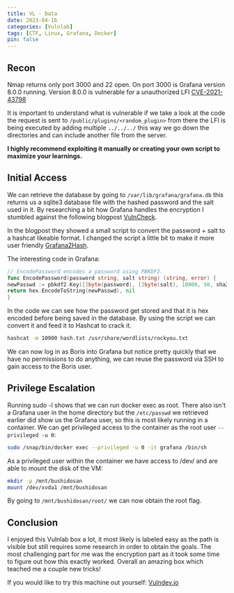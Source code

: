 ```yaml
---
title: VL - Data
date: 2023-04-16
categories: [Vulnlab]
tags: [CTF, Linux, Grafana, Docker]
pin: false
---
```


## Recon
Nmap returns only port 3000 and 22 open. On port 3000 is Grafana version 8.0.0 running.
Version 8.0.0 is vulnerable for a unauthorized LFI [CVE-2021-43798](https://www.exploit-db.com/exploits/50581)

It is important to understand what is vulnerable if we take a look at the code the request is sent to `/public/plugins/<random_plugin>` from there the LFI is being executed by adding multiple `../../../` this way we go down the directories and can include another file from the server. 

**I highly recommend exploiting it manually or creating your own script to maximize your learnings.**
## Initial Access
We can retrieve the database by going to `/var/lib/grafana/grafana.db` this returns us a sqlite3 database file with the hashed password and the salt used in it. By researching a bit how Grafana handles the encryption I stumbled against the following blogpost [VulnCheck](https://www.vulncheck.com/blog/grafana-cve-2021-43798).

In the blogpost they showed a small script to convert the password + salt to a hashcat likeable format. I changed  the script a little bit to make it more user friendly [Grafana2Hash](https://github.com/Bushidosan/Grafana2Hash). 

The interesting code in Grafana:
```go
// EncodePassword encodes a password using PBKDF2.
func EncodePassword(password string, salt string) (string, error) {
newPasswd := pbkdf2.Key([]byte(password), []byte(salt), 10000, 50, sha256.New)
return hex.EncodeToString(newPasswd), nil
}
```
In the code we can see how the password get stored and that it is hex encoded before being saved in the database.
By using the script we can convert it and feed it to Hashcat to crack it.
```bash
hashcat -m 10900 hash.txt /usr/share/wordlists/rockyou.txt 
```
We can now log in as Boris into Grafana but notice pretty quickly that we have no permissions to do anything, we can reuse the password via SSH to gain access to the Boris user.


## Privilege Escalation
Running sudo -l shows that we can run docker exec as root. There also isn't a Grafana user in the home directory but the `/etc/passwd` we retrieved earlier did show us the Grafana user, so this is most likely running in a container. We can get privileged access to the container as the root user `--privileged -u 0`:
```bash
sudo /snap/bin/docker exec --privileged -u 0 -it grafana /bin/sh
```

As a privileged user within the container we have access to /dev/ and are able to mount the disk of the VM:

```bash
mkdir -p /mnt/bushidosan
mount /dev/xvda1 /mnt/bushidosan
```
By going to `/mnt/bushidosan/root/` we can now obtain the root flag.

## Conclusion
I enjoyed this Vulnlab box a lot, it most likely is labeled easy as the path is visible but still requires some research in order to obtain the goals. The most challenging part for me was the encryption part as it took some time to figure out how this exactly worked. Overall an amazing box which teached me a couple new tricks!

If you would like to try this machine out yourself: [Vulndev.io](https://vulndev.io/lab/)
